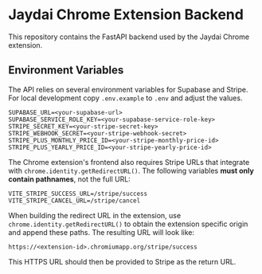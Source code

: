 # Jaydai Chrome Extension Backend

This repository contains the FastAPI backend used by the Jaydai Chrome extension.

## Environment Variables

The API relies on several environment variables for Supabase and Stripe.
For local development copy `.env.example` to `.env` and adjust the values.

```
SUPABASE_URL=<your-supabase-url>
SUPABASE_SERVICE_ROLE_KEY=<your-supabase-service-role-key>
STRIPE_SECRET_KEY=<your-stripe-secret-key>
STRIPE_WEBHOOK_SECRET=<your-stripe-webhook-secret>
STRIPE_PLUS_MONTHLY_PRICE_ID=<your-stripe-monthly-price-id>
STRIPE_PLUS_YEARLY_PRICE_ID=<your-stripe-yearly-price-id>
```

The Chrome extension's frontend also requires Stripe URLs that integrate with
`chrome.identity.getRedirectURL()`. The following variables **must only contain
pathnames**, not the full URL:

```
VITE_STRIPE_SUCCESS_URL=/stripe/success
VITE_STRIPE_CANCEL_URL=/stripe/cancel
```

When building the redirect URL in the extension, use
`chrome.identity.getRedirectURL()` to obtain the extension specific origin and
append these paths. The resulting URL will look like:

```
https://<extension-id>.chromiumapp.org/stripe/success
```

This HTTPS URL should then be provided to Stripe as the return URL.
